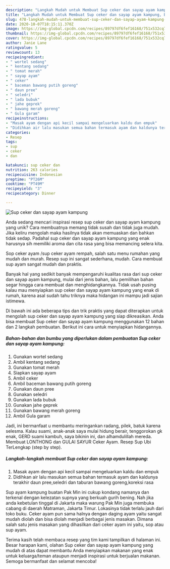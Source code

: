 ```yaml
---
description: "Langkah Mudah untuk Membuat Sup ceker dan sayap ayam kampung, Bisa Manjain Lidah"
title: "Langkah Mudah untuk Membuat Sup ceker dan sayap ayam kampung, Bisa Manjain Lidah"
slug: 478-langkah-mudah-untuk-membuat-sup-ceker-dan-sayap-ayam-kampung-bisa-manjain-lidah
date: 2020-10-07T18:15:11.370Z
image: https://img-global.cpcdn.com/recipes/89797df6fef16168/751x532cq70/sup-ceker-dan-sayap-ayam-kampung-foto-resep-utama.jpg
thumbnail: https://img-global.cpcdn.com/recipes/89797df6fef16168/751x532cq70/sup-ceker-dan-sayap-ayam-kampung-foto-resep-utama.jpg
cover: https://img-global.cpcdn.com/recipes/89797df6fef16168/751x532cq70/sup-ceker-dan-sayap-ayam-kampung-foto-resep-utama.jpg
author: Janie Lane
ratingvalue: 5
reviewcount: 13
recipeingredient:
- " wortel sedang"
- " kentang sedang"
- " tomat merah"
- " sayap ayam"
- " ceker"
- " baceman bawang putih goreng"
- " daun pree"
- " seledri"
- " lada bubuk"
- " jahe geprek"
- " bawang merah goreng"
- " Gula garam"
recipeinstructions:
- "Masak ayam dengan api kecil sampai mengeluarkan kaldu dan empuk"
- "Didihkan air lalu masukan semua bahan termasuk ayam dan kaldunya terakhir daun pree,seledri dan taburan bawang goreng,koreksi rasa"
categories:
- Resep
tags:
- sup
- ceker
- dan

katakunci: sup ceker dan 
nutrition: 263 calories
recipecuisine: Indonesian
preptime: "PT26M"
cooktime: "PT49M"
recipeyield: "3"
recipecategory: Dinner

---
```



![Sup ceker dan sayap ayam kampung](https://img-global.cpcdn.com/recipes/89797df6fef16168/751x532cq70/sup-ceker-dan-sayap-ayam-kampung-foto-resep-utama.jpg)

Anda sedang mencari inspirasi resep sup ceker dan sayap ayam kampung yang unik? Cara membuatnya memang tidak susah dan tidak juga mudah. Jika keliru mengolah maka hasilnya tidak akan memuaskan dan bahkan tidak sedap. Padahal sup ceker dan sayap ayam kampung yang enak harusnya sih memiliki aroma dan cita rasa yang bisa memancing selera kita.

Sop ceker ayam /sup ceker ayam rempah, salah satu menu rumahan yang mudah dan murah. Resep sup ini sangat sederhana, mudah. Cara membuat sup ayam sangat mudah dan praktis.

Banyak hal yang sedikit banyak mempengaruhi kualitas rasa dari sup ceker dan sayap ayam kampung, mulai dari jenis bahan, lalu pemilihan bahan segar hingga cara membuat dan menghidangkannya. Tidak usah pusing kalau mau menyiapkan sup ceker dan sayap ayam kampung yang enak di rumah, karena asal sudah tahu triknya maka hidangan ini mampu jadi sajian istimewa.


Di bawah ini ada beberapa tips dan trik praktis yang dapat diterapkan untuk mengolah sup ceker dan sayap ayam kampung yang siap dikreasikan. Anda bisa membuat Sup ceker dan sayap ayam kampung menggunakan 12 bahan dan 2 langkah pembuatan. Berikut ini cara untuk menyiapkan hidangannya.

<!--inarticleads1-->

##### Bahan-bahan dan bumbu yang diperlukan dalam pembuatan Sup ceker dan sayap ayam kampung:

1. Gunakan  wortel sedang
1. Ambil  kentang sedang
1. Gunakan  tomat merah
1. Siapkan  sayap ayam
1. Ambil  ceker
1. Ambil  baceman bawang putih goreng
1. Gunakan  daun pree
1. Gunakan  seledri
1. Gunakan  lada bubuk
1. Gunakan  jahe geprek
1. Gunakan  bawang merah goreng
1. Ambil  Gula garam


Jadi, ini bermanfaat u membantu meringankan radang, pilek, batuk karena selesma. Kalau suami, anak-anak saya mulai hidung berair, tenggorokan gk enak, GERD suami kambuh, saya bikinin ini, dan alhamdulillah mereda. Membuat LONTHONG dan GULAI SAYUR Ceker Ayam. Resep Sup Ubi TerLengkap (step by step). 

<!--inarticleads2-->

##### Langkah-langkah membuat Sup ceker dan sayap ayam kampung:

1. Masak ayam dengan api kecil sampai mengeluarkan kaldu dan empuk
1. Didihkan air lalu masukan semua bahan termasuk ayam dan kaldunya terakhir daun pree,seledri dan taburan bawang goreng,koreksi rasa


Sup ayam kampung buatan Pak Min ini cukup kondang namanya dan terkenal dengan kelezatan supnya yang berkuah gurih bening. Nah jika anda kebetulan tinggal di Jakarta maka warung Pak Min juga membuka cabang di daerah Matraman, Jakarta Timur. Lokasinya tidak terlalu jauh dari toko buku. Ceker ayam pun sama halnya dengan daging ayam yaitu sangat mudah diolah dan bisa diolah menjadi berbagai jenis masakan. Dimana salah satu jenis masakan yang dihasilkan dari ceker ayam ini yaitu, sop atau sup ayam. 

Terima kasih telah membaca resep yang tim kami tampilkan di halaman ini. Besar harapan kami, olahan Sup ceker dan sayap ayam kampung yang mudah di atas dapat membantu Anda menyiapkan makanan yang enak untuk keluarga/teman ataupun menjadi inspirasi untuk berjualan makanan. Semoga bermanfaat dan selamat mencoba!
